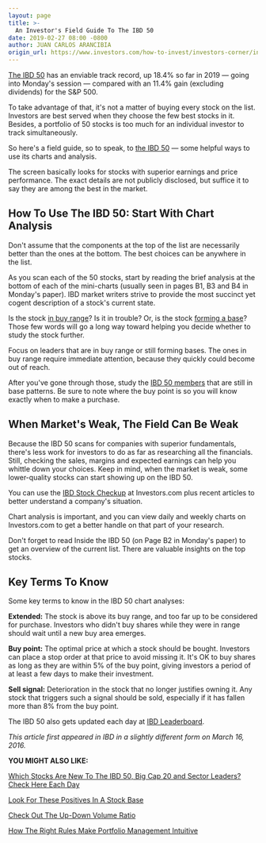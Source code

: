 ```yaml
---
layout: page
title: >-
  An Investor's Field Guide To The IBD 50
date: 2019-02-27 08:00 -0800
author: JUAN CARLOS ARANCIBIA
origin_url: https://www.investors.com/how-to-invest/investors-corner/investors-field-guide-to-the-ibd-50
---
```





[The IBD 50](https://research.investors.com/stock-lists/ibd-50/) has an enviable track record, up 18.4% so far in 2019 — going into Monday's session — compared with an 11.4% gain (excluding dividends) for the S&P 500.




To take advantage of that, it's not a matter of buying every stock on the list. Investors are best served when they choose the few best stocks in it. Besides, a portfolio of 50 stocks is too much for an individual investor to track simultaneously.


So here's a field guide, so to speak, to [the IBD 50](https://research.investors.com/stock-lists/ibd-50/) — some helpful ways to use its charts and analysis.


The screen basically looks for stocks with superior earnings and price performance. The exact details are not publicly disclosed, but suffice it to say they are among the best in the market.


How To Use The IBD 50: Start With Chart Analysis
------------------------------------------------


Don't assume that the components at the top of the list are necessarily better than the ones at the bottom. The best choices can be anywhere in the list.


As you scan each of the 50 stocks, start by reading the brief analysis at the bottom of each of the mini-charts (usually seen in pages B1, B3 and B4 in Monday's paper). IBD market writers strive to provide the most succinct yet cogent description of a stock's current state.


Is the stock [in buy range](https://www.investors.com/how-to-invest/investors-corner/nvidia-buy-range/)? Is it in trouble? Or, is the stock [forming a base](https://www.investors.com/how-to-invest/investors-corner/how-to-trade-stocks-base-stock-charts/)? Those few words will go a long way toward helping you decide whether to study the stock further.


Focus on leaders that are in buy range or still forming bases. The ones in buy range require immediate attention, because they quickly could become out of reach.


After you've gone through those, study the [IBD 50 members](https://research.investors.com/stock-lists/ibd-50/) that are still in base patterns. Be sure to note where the buy point is so you will know exactly when to make a purchase.


When Market's Weak, The Field Can Be Weak
-----------------------------------------


Because the IBD 50 scans for companies with superior fundamentals, there's less work for investors to do as far as researching all the financials. Still, checking the sales, margins and expected earnings can help you whittle down your choices. Keep in mind, when the market is weak, some lower-quality stocks can start showing up on the IBD 50.


You can use the [IBD Stock Checkup](http://research.investors.com/stock-checkup/) at Investors.com plus recent articles to better understand a company's situation.


Chart analysis is important, and you can view daily and weekly charts on Investors.com to get a better handle on that part of your research.


Don't forget to read Inside the IBD 50 (on Page B2 in Monday's paper) to get an overview of the current list. There are valuable insights on the top stocks.


Key Terms To Know
-----------------


Some key terms to know in the IBD 50 chart analyses:


**Extended:** The stock is above its buy range, and too far up to be considered for purchase. Investors who didn't buy shares while they were in range should wait until a new buy area emerges.


**Buy point:** The optimal price at which a stock should be bought. Investors can place a stop order at that price to avoid missing it. It's OK to buy shares as long as they are within 5% of the buy point, giving investors a period of at least a few days to make their investment.


**Sell signal:** Deterioration in the stock that no longer justifies owning it. Any stock that triggers such a signal should be sold, especially if it has fallen more than 8% from the buy point.


The IBD 50 also gets updated each day at [IBD Leaderboard](http://leaderboard.investors.com/ibd50/fulllist/).


*This article first appeared in IBD in a slightly different form on March 16, 2016.*


**YOU MIGHT ALSO LIKE:**


[Which Stocks Are New To The IBD 50, Big Cap 20 and Sector Leaders? Check Here Each Day](https://www.investors.com/stock-lists/best-growth-stocks-buy-watch-ibd-stock-lists/)


[Look For These Positives In A Stock Base](https://www.investors.com/how-to-invest/investors-corner/how-to-trade-growth-stocks-positive-elements-of-a-base/)


[Check Out The Up-Down Volume Ratio](https://www.investors.com/how-to-invest/investors-corner/why-a-strong-updown-volume-ratio-is-key-to-success-for-stocks-even-ipos/)


[How The Right Rules Make Portfolio Management Intuitive](https://www.investors.com/how-to-invest/investors-corner/how-to-invest-in-stocks-rules-portfolio-management-intuitive/)




